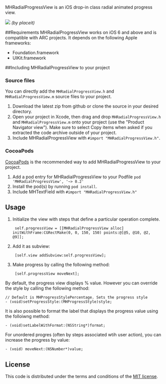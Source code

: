 MHRadialProgressView is an iOS drop-in class radial animated progress view.

[![](https://raw.githubusercontent.com/mehfuzh/MHRadialProgressView/master/ScreenShots/demo.png)](https://raw.githubusercontent.com/mehfuzh/MHRadialProgressView/master/ScreenShots/demo.png)
_(by placeit)_

##Requirements
MHRadialProgressView works on iOS 6 and above and is compatible with ARC projects. It depends on the following Apple frameworks:

* Foundation.framework
* UIKit.framework

##Including MHRadialProgressView to your project

### Source files

You can directly add the `MHRadialProgressView.h` and `MHRadialProgressView.m` source files to your project.

1. Download the latest zip from github or clone the source in your desired directory.
2. Open your project in Xcode, then drag and drop `MHRadialProgressView.h` and `MHRadialProgressView.m` onto your project (use the "Product Navigator view"). Make sure to select Copy items when asked if you extracted the code archive outside of your project. 
3. Include MHRadialProgressView with `#import "MHRadialProgressView.h"`.


### CocoaPods
[CocoaPods](http://cocoapods.org) is the recommended way to add MHRadialProgressView to your project.

1. Add a pod entry for MHRadialProgressView to your Podfile `pod 'MHRadialProgressView', '~> 0.2'`
2. Install the pod(s) by running `pod install`.
3. Include MHTextField with `#import "MHRadialProgressView.h"`


## Usage 
1. Initialize the view with steps that define a particular operation complete.

		self.progressView = [[MHRadialProgressView alloc] 	initWithFrame:CGRectMake(0, 0, 150, 150) points:@[@5, @10, @2, @9]];

2. Add it as subview:

		[self.view addSubview:self.progressView];

3. Make progress by calling the following method:

		[self.progressView moveNext];

By default, the progress view displays % value. However you can override the style by calling the following method:

	// Default is MHProgressStylePercentage. Sets the progress style
	- (void)setProgressStyle:(MHProgressStyle)style;

It is also possible to format the label that displays the progress value using the folloiwng method:

	- (void)setLabelWithFormat:(NSString*)format;

For unordered progres (often by steps associated wtih user action), you can increase the progress by value:

	- (void) moveNext:(NSNumber*)value;

## License

This code is distributed under the terms and conditions of the [MIT license](LICENSE). 